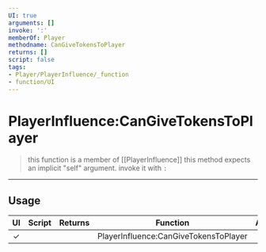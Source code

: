 ```yaml
---
UI: true
arguments: []
invoke: ':'
memberOf: Player
methodname: CanGiveTokensToPlayer
returns: []
script: false
tags:
- Player/PlayerInfluence/_function
- function/UI
---
```

# PlayerInfluence:CanGiveTokensToPlayer
> this function is a member of [[PlayerInfluence]]
> this method expects an implicit "self" argument. invoke it with `:`
-----
## Usage
|  UI | Script | Returns | Function | Arguments |
|:---:|:------:|-------:|:--------:|:---------|
|✓| ||PlayerInfluence:CanGiveTokensToPlayer||
